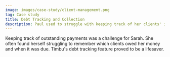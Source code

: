 ```yaml
---
image: images/case-study/client-management.png
tag: Case study
title: Debt Tracking and Collection
description: Paul used to struggle with keeping track of her clients' info. Timbu helped her efficiently manage client information and communication, leading to better relationships.
---
```


Keeping track of outstanding payments was a challenge for Sarah. She often found herself struggling to remember which clients owed her money and when it was due. Timbu's debt tracking feature proved to be a lifesaver.
